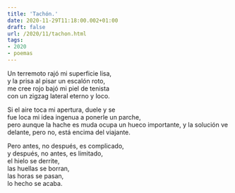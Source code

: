 ```yaml
---
title: 'Tachón.'
date: 2020-11-29T11:18:00.002+01:00
draft: false
url: /2020/11/tachon.html
tags: 
- 2020
- poemas
---
```


Un terremoto rajó mi superficie lisa,  
y la prisa al pisar un escalón roto,  
me cree rojo bajó mi piel de tenista  
con un zigzag lateral eterno y loco.  

Si el aire toca mi apertura, duele y se  
fue loca mi idea ingenua a ponerle un parche,  
pero aunque la hache es muda ocupa un hueco importante, y la solución ve  
delante, pero no, está encima del viajante.  

Pero antes, no después, es complicado,  
y después, no antes, es limitado,  
el hielo se derrite,  
las huellas se borran,  
las horas se pasan,  
lo hecho se acaba.  
